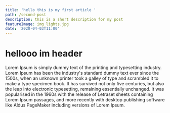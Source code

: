 ```yaml
---
title: 'hello this is my first article '
path: /second-post
description: this is a short description for my post
featureImage: img_lights.jpg
date: '2020-04-03T11:00'
---
```



<h1>hellooo im header </h1>
<p>Lorem Ipsum is simply dummy text of the printing and typesetting industry. Lorem Ipsum has been the industry's standard dummy text ever since the 1500s, when an unknown printer took a galley of type and scrambled it to make a type specimen book. It has survived not only five centuries, but also the leap into electronic typesetting, remaining essentially unchanged. It was popularised in the 1960s with the release of Letraset sheets containing Lorem Ipsum passages, and more recently with desktop publishing software like Aldus PageMaker including versions of Lorem Ipsum.</p>
